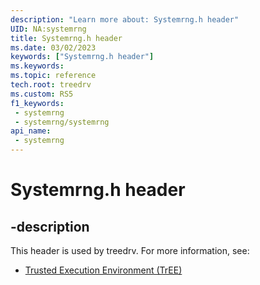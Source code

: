```yaml
---
description: "Learn more about: Systemrng.h header"
UID: NA:systemrng
title: Systemrng.h header
ms.date: 03/02/2023
keywords: ["Systemrng.h header"]
ms.keywords: 
ms.topic: reference
tech.root: treedrv
ms.custom: RS5
f1_keywords:
 - systemrng
 - systemrng/systemrng
api_name:
 - systemrng
---
```


# Systemrng.h header

## -description

This header is used by treedrv. For more information, see:

- [Trusted Execution Environment (TrEE)](../_treedrv/index.md)
